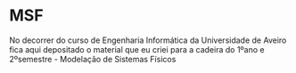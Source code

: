 # MSF
No decorrer do curso de Engenharia Informática da Universidade de Aveiro fica aqui depositado o material que eu criei para a cadeira do 1ºano e 2ºsemestre - Modelação de Sistemas Físicos
